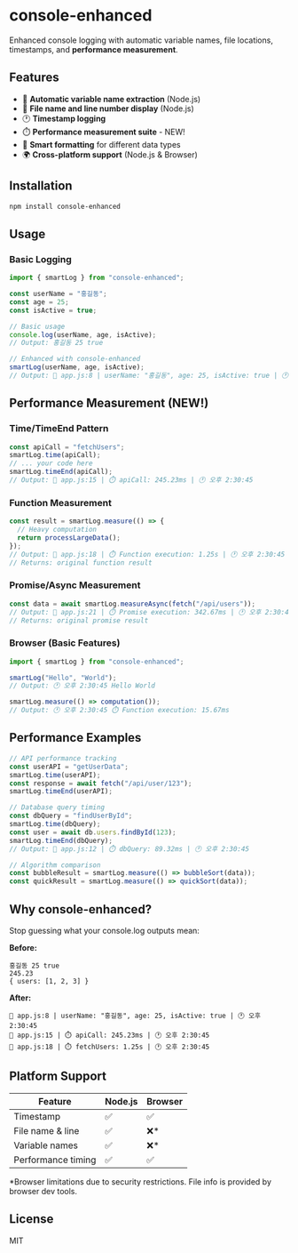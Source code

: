 # console-enhanced

Enhanced console logging with automatic variable names, file locations, timestamps, and **performance measurement**.

## Features

- 📝 **Automatic variable name extraction** (Node.js)
- 📍 **File name and line number display** (Node.js)
- 🕐 **Timestamp logging**
- ⏱️ **Performance measurement suite** - NEW!
- 🎨 **Smart formatting** for different data types
- 🌍 **Cross-platform support** (Node.js & Browser)

## Installation

```bash
npm install console-enhanced
```

## Usage

### Basic Logging

```javascript
import { smartLog } from "console-enhanced";

const userName = "홍길동";
const age = 25;
const isActive = true;

// Basic usage
console.log(userName, age, isActive);
// Output: 홍길동 25 true

// Enhanced with console-enhanced
smartLog(userName, age, isActive);
// Output: 📝 app.js:8 | userName: "홍길동", age: 25, isActive: true | 🕐 오후 2:30:45
```

## Performance Measurement (NEW!)

### Time/TimeEnd Pattern

```javascript
const apiCall = "fetchUsers";
smartLog.time(apiCall);
// ... your code here
smartLog.timeEnd(apiCall);
// Output: 📝 app.js:15 | ⏱️ apiCall: 245.23ms | 🕐 오후 2:30:45
```

### Function Measurement

```javascript
const result = smartLog.measure(() => {
  // Heavy computation
  return processLargeData();
});
// Output: 📝 app.js:18 | ⏱️ Function execution: 1.25s | 🕐 오후 2:30:45
// Returns: original function result
```

### Promise/Async Measurement

```javascript
const data = await smartLog.measureAsync(fetch("/api/users"));
// Output: 📝 app.js:21 | ⏱️ Promise execution: 342.67ms | 🕐 오후 2:30:45
// Returns: original promise result
```

### Browser (Basic Features)

```javascript
import { smartLog } from "console-enhanced";

smartLog("Hello", "World");
// Output: 🕐 오후 2:30:45 Hello World

smartLog.measure(() => computation());
// Output: 🕐 오후 2:30:45 ⏱️ Function execution: 15.67ms
```

## Performance Examples

```javascript
// API performance tracking
const userAPI = "getUserData";
smartLog.time(userAPI);
const response = await fetch("/api/user/123");
smartLog.timeEnd(userAPI);

// Database query timing
const dbQuery = "findUserById";
smartLog.time(dbQuery);
const user = await db.users.findById(123);
smartLog.timeEnd(dbQuery);
// Output: 📝 app.js:12 | ⏱️ dbQuery: 89.32ms | 🕐 오후 2:30:45

// Algorithm comparison
const bubbleResult = smartLog.measure(() => bubbleSort(data));
const quickResult = smartLog.measure(() => quickSort(data));
```

## Why console-enhanced?

Stop guessing what your console.log outputs mean:

**Before:**

```
홍길동 25 true
245.23
{ users: [1, 2, 3] }
```

**After:**

```
📝 app.js:8 | userName: "홍길동", age: 25, isActive: true | 🕐 오후 2:30:45
📝 app.js:15 | ⏱️ apiCall: 245.23ms | 🕐 오후 2:30:45
📝 app.js:18 | ⏱️ fetchUsers: 1.25s | 🕐 오후 2:30:45
```

## Platform Support

| Feature            | Node.js | Browser |
| ------------------ | ------- | ------- |
| Timestamp          | ✅      | ✅      |
| File name & line   | ✅      | ❌\*    |
| Variable names     | ✅      | ❌\*    |
| Performance timing | ✅      | ✅      |

\*Browser limitations due to security restrictions. File info is provided by browser dev tools.

## License

MIT
